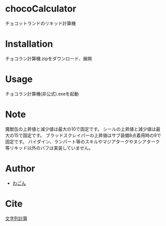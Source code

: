 # chocoCalculator
チョコットランドのリキッド計算機

# Installation
チョコラン計算機.zipをダウンロード、展開

# Usage
チョコラン計算機(非公式).exeを起動

# Note
魔獣缶の上昇値と減少値は最大の10で固定です。
シールの上昇値と減少値は最大の15で固定です。
ブラッドスクレイパーの上昇値はサブ装備8点着用時の9で固定です。
バイダイン、ランパート等のスキルやマジアタークやヌシアターク等リキッド以外のバフは実装していません。

# Author
* [わごん](https://twitter.com/wagowagonsha)

# Cite
[文字列計算](https://github.com/izmktr/SimpleCalc)
